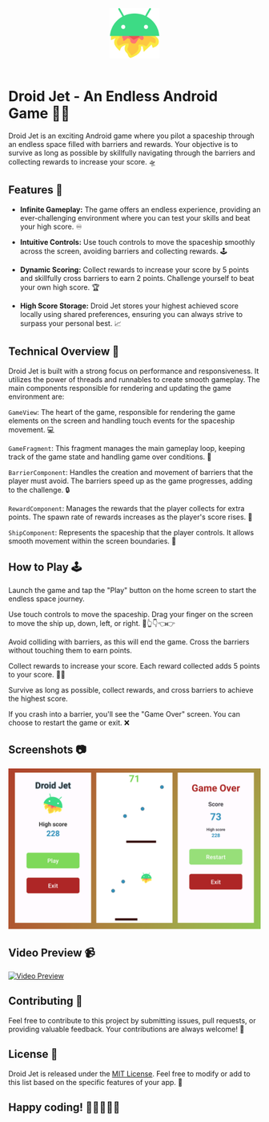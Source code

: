 <p align="center">
<img src="assets/droid_jet_icon.png" alt="drawing" width="100" /></br></br>
</p>

# Droid Jet - An Endless Android Game 📱🚀
Droid Jet is an exciting Android game where you pilot a spaceship through an endless space filled with barriers and rewards. Your objective is to survive as long as possible by skillfully navigating through the barriers and collecting rewards to increase your score. 🛸

## Features 🌟
- <b>Infinite Gameplay:</b> The game offers an endless experience, providing an ever-challenging environment where you can test your skills and beat your high score. ♾️

- <b>Intuitive Controls:</b> Use touch controls to move the spaceship smoothly across the screen, avoiding barriers and collecting rewards. 🕹️

- <b>Dynamic Scoring:</b> Collect rewards to increase your score by 5 points and skillfully cross barriers to earn 2 points. Challenge yourself to beat your own high score. 🏆

- <b>High Score Storage:</b> Droid Jet stores your highest achieved score locally using shared preferences, ensuring you can always strive to surpass your personal best. 📈

## Technical Overview 🧠
Droid Jet is built with a strong focus on performance and responsiveness. It utilizes the power of threads and runnables to create smooth gameplay. The main components responsible for rendering and updating the game environment are:

`GameView`: The heart of the game, responsible for rendering the game elements on the screen and handling touch events for the spaceship movement. 💻

`GameFragment`: This fragment manages the main gameplay loop, keeping track of the game state and handling game over conditions. 🔄

`BarrierComponent`: Handles the creation and movement of barriers that the player must avoid. The barriers speed up as the game progresses, adding to the challenge. 🔒

`RewardComponent`: Manages the rewards that the player collects for extra points. The spawn rate of rewards increases as the player's score rises. 🎁

`ShipComponent`: Represents the spaceship that the player controls. It allows smooth movement within the screen boundaries. 🚀

## How to Play 🕹️
Launch the game and tap the "Play" button on the home screen to start the endless space journey.

Use touch controls to move the spaceship. Drag your finger on the screen to move the ship up, down, left, or right. 🚀👆👇👈👉

Avoid colliding with barriers, as this will end the game. Cross the barriers without touching them to earn points.

Collect rewards to increase your score. Each reward collected adds 5 points to your score. 🌟🎉

Survive as long as possible, collect rewards, and cross barriers to achieve the highest score.

If you crash into a barrier, you'll see the "Game Over" screen. You can choose to restart the game or exit. ❌

## Screenshots 📷
<p align="center">  
<img src="assets/pic_1.png" alt="drawing" width="600" />
</p>

## Video Preview 📹
[![Video Preview]()](https://github.com/spongycode/droid-jet/assets/65273165/7d61fcbc-a59b-4b0e-b58e-09853bfc823e)

## Contributing 🤝
Feel free to contribute to this project by submitting issues, pull requests, or providing valuable feedback. Your contributions are always welcome! 🙌

## License 📄
Droid Jet is released under the [MIT License](https://opensource.org/licenses/MIT). Feel free to modify or add to this list based on the specific features of your app. 📝

## Happy coding! 🎉👩‍💻👨‍💻
